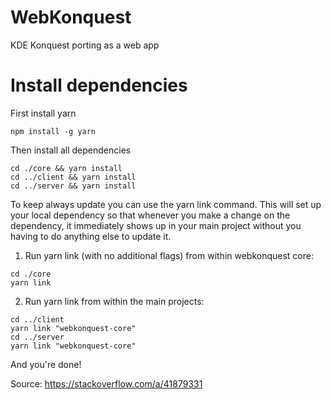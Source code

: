 # WebKonquest
KDE Konquest porting as a web app

# Install dependencies
First install yarn

```
npm install -g yarn
```

Then install all dependencies
```
cd ./core && yarn install
cd ../client && yarn install
cd ../server && yarn install
```

To keep always update you can use the yarn link command.
This will set up your local dependency so that whenever you make a change on the dependency,
it immediately shows up in your main project without you having to do anything else to update it.

1) Run yarn link (with no additional flags) from within webkonquest core:
```
cd ./core
yarn link
```
2) Run yarn link <name of dependency package> from within the main projects:
```
cd ../client
yarn link "webkonquest-core"
cd ../server
yarn link "webkonquest-core"
```
And you're done!

Source: https://stackoverflow.com/a/41879331
